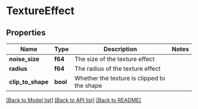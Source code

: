 # TextureEffect

## Properties

Name | Type | Description | Notes
------------ | ------------- | ------------- | -------------
**noise_size** | **f64** | The size of the texture effect | 
**radius** | **f64** | The radius of the texture effect | 
**clip_to_shape** | **bool** | Whether the texture is clipped to the shape | 

[[Back to Model list]](../README.md#documentation-for-models) [[Back to API list]](../README.md#documentation-for-api-endpoints) [[Back to README]](../README.md)


